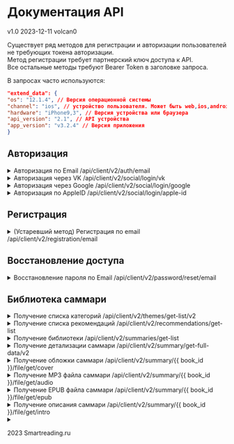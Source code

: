 # Документация API

v1.0 2023-12-11 volcan0

Существует ряд методов для регистрации и авторизации пользователей не требующих токена авторизации.<br>
Метод регистрации требует партнерский ключ доступа к API.<br>
Все остальные методы требуют Bearer Token в заголовке запроса.

В запросах часто используются:

````json
"extend_data": {
"os": "12.1.4", // Версия операционной системы
"channel": "ios", // устройство пользователя. Может быть web,ios,android
"hardware": "iPhone9,3", // Версия устройства или браузера
"api_version": "2.1", // API устройства
"app_version": "v3.2.4" // Версия приложения
}
````

## Авторизация

<details>

<summary>
	Авторизация по Email /api/client/v2/auth/email
</summary>

### Получение токена доступа по email пользователя.

```
POST /api/client/v2/auth/email
```

Request body json:

```json
{
  "data": {
    "email": "my@email.com",
    "password": "mypassword",
    "apps_flyer": {
      "idfa": "EE4D67BC-AA45-4B52-A7F5-F49EC455E41B",
      "advertising_id": "",
      "uid": "1579866034725-3229704"
    }
  },
  "extend_data": {
    "os": "12.1.4",
    "channel": "ios",
    "hardware": "iPhone9,3",
    "api_version": "2.1",
    "app_version": "v3.2.4"
  }
}
```

200 OK Response json:

```json
{
  "data": {
    "id": 476130,
    "name": "user name",
    "email": "my@email.com",
    "social_id": null,
    "type": "b2c",
    "token": "long string token here",
    "user_data_update_channel": "my_email.com",
    "summaries_update_channels": [
      "summary_update"
    ],
    "subscription": {
      "tariff_alias": "6month",
      "tariff_name": "Максимальный доступ",
      "end_date": "2024-10-24T14:56:09+03:00",
      "is_trial": false,
      "had_trial": true,
      "is_recurrent": true,
      "is_purchasing_allowed": false,
      "current_time": "2023-12-11T23:28:44+03:00"
    },
    "interface_data": {
      "blog": {
        "web_site_url": "https://smartreading.ru/blog"
      }
    }
  },
  "errors": null,
  "warnings": null
}
```

200 Error Response json:

```json
{
  "data": null,
  "errors": [
    {
      "code": 2003,
      "message": "Неправильный пароль.",
      "details": "wron password here"
    }
  ],
  "warnings": null
}
```

</details>

<details>
<summary>
	Авторизация через VK /api/client/v2/social/login/vk
</summary>

### Получение токена доступа по VK аккаунту пользователя.

```
POST /api/client/v2/social/login/vk
```

Request body json:

```json
{
  "data": {
    "email": "test-1@vk.com",
    "access_token": "Test User VK-1"
  }
}
```

200 OK Response json:

```json
{
  "data": {
    "id": 476130,
    "name": "user name",
    "email": "my@email.com",
    "social_id": null,
    "type": "b2c",
    "token": "long string token here",
    "user_data_update_channel": "my_email.com",
    "summaries_update_channels": [
      "summary_update"
    ],
    "subscription": {
      "tariff_alias": "6month",
      "tariff_name": "Максимальный доступ",
      "end_date": "2024-10-24T14:56:09+03:00",
      "is_trial": false,
      "had_trial": true,
      "is_recurrent": true,
      "is_purchasing_allowed": false,
      "current_time": "2023-12-11T23:28:44+03:00"
    },
    "interface_data": {
      "blog": {
        "web_site_url": "https://smartreading.ru/blog"
      }
    }
  },
  "errors": null,
  "warnings": null
}
``` 

200 Error response json:

```json
{
  "errors": [
    {
      "code": 2005,
      "message": "Ошибка при авторизации ВКонтакте",
      "details": null
    },
    {
      "code": 2017,
      "message": "Некорректный авторизационный токен",
      "details": "Test User VK-1"
    }
  ],
  "data": null,
  "warnings": null
}
```

</details>

<details>
<summary>
	Авторизация через Google /api/client/v2/social/login/google
</summary>

### Получение токена доступа через Google аккаунт пользователя.

```
POST /api/client/v2/social/login/google
```

Request body json:

```json
{
  "data": {
    "id_token": "токен"
  }
}
```

200 OK Response json:

```json
{
  "data": {
    "id": 476130,
    "name": "user name",
    "email": "my@email.com",
    "social_id": null,
    "type": "b2c",
    "token": "long string token here",
    "user_data_update_channel": "my_email.com",
    "summaries_update_channels": [
      "summary_update"
    ],
    "subscription": {
      "tariff_alias": "6month",
      "tariff_name": "Максимальный доступ",
      "end_date": "2024-10-24T14:56:09+03:00",
      "is_trial": false,
      "had_trial": true,
      "is_recurrent": true,
      "is_purchasing_allowed": false,
      "current_time": "2023-12-11T23:28:44+03:00"
    },
    "interface_data": {
      "blog": {
        "web_site_url": "https://smartreading.ru/blog"
      }
    }
  },
  "errors": null,
  "warnings": null
}
``` 

200 Error response json:

```json
{
  "errors": [
    {
      "code": 2007,
      "message": "Ошибка при авторизации в Google",
      "details": null
    },
    {
      "code": 2017,
      "message": "Некорректный авторизационный токен",
      "details": null
    }
  ],
  "data": null,
  "warnings": null
}
```

</details>


<details>
<summary>
	Авторизация по AppleID /api/client/v2/social/login/apple-id
</summary>

### Получение токена доступа по Apple ID пользователя.

```
POST /api/client/v2/social/login/apple-id
```

Request body json:

```json
{
  "data": {
    "access_token": "XXX-1",
    "email": "test-a-1@apple.com",
    "name": "Test User Apple-1"
  },
  "extend_data": {
    "os": "12.1.4",
    "channel": "ios",
    "hardware": "iPhone9,3",
    "app_version": "v3.2.4"
  }
}
```

200 OK Response json:

```json
{
  "data": {
    "id": 476130,
    "name": "user name",
    "email": "my@email.com",
    "social_id": null,
    "type": "b2c",
    "token": "long string token here",
    "user_data_update_channel": "my_email.com",
    "summaries_update_channels": [
      "summary_update"
    ],
    "subscription": {
      "tariff_alias": "6month",
      "tariff_name": "Максимальный доступ",
      "end_date": "2024-10-24T14:56:09+03:00",
      "is_trial": false,
      "had_trial": true,
      "is_recurrent": true,
      "is_purchasing_allowed": false,
      "current_time": "2023-12-11T23:28:44+03:00"
    },
    "interface_data": {
      "blog": {
        "web_site_url": "https://smartreading.ru/blog"
      }
    }
  },
  "errors": null,
  "warnings": null
}
``` 

200 Error response json:

```json
{
  "errors": [
    {
      "code": 2028,
      "message": "Ошибка при авторизации по AppleID",
      "details": "Wrong number of segments"
    },
    {
      "code": 2017,
      "message": "Некорректный авторизационный токен",
      "details": null
    }
  ],
  "data": null,
  "warnings": null
}
```

</details>

## Регистрация

<details>
<summary>
    (Устаревший метод) Регистрация по email /api/client/v2/registration/email
</summary>

```
POST /api/client/v2/registration/email
```

Request body json:

````json
{
  "data": {
    "email": "my email",
    "name": "my name",
    "password": "my password",
    "apps_flyer": {
      "idfa": "EE4D67BC-AA45-4B52-A7F5-F49EC455E41B",
      "advertising_id": "1579866034725",
      "uid": "1579866034725-3229704"
    }
  },
  "extend_data": {
    "channel": "ios",
    "os": "12.1.4",
    "hardware": "iPhone9,3",
    "api_version": "2.1",
    "app_version": "v3.2.4"
  }
}
````

200 Response json:

````json
{
  "data": {
    "id": 644228,
    "name": "my name",
    "email": "my email",
    "social_id": null,
    "type": "b2c",
    "token": "my access token",
    "user_data_update_channel": "my_email.com",
    "summaries_update_channels": [
      "summary_update"
    ],
    "subscription": {
      "tariff_alias": "trial",
      "tariff_name": "Триал (Пробный)",
      "end_date": "2023-12-19T17:30:49+03:00",
      "is_trial": true,
      "had_trial": true,
      "is_recurrent": false,
      "is_purchasing_allowed": true,
      "current_time": "2023-12-12T17:30:49+03:00"
    },
    "interface_data": {
      "blog": {
        "web_site_url": "https://smartreading.ru/blog"
      }
    }
  },
  "errors": null,
  "warnings": null
}
````

200 Error response:

````json
{
  "data": null,
  "errors": [
    {
      "code": 2001,
      "message": "Пользователь с таким email уже существует",
      "details": "my email"
    }
  ],
  "warnings": null
}
````

</details>

## Восстановление доступа

<details>
<summary>
Восстановление пароля по Email /api/client/v2/password/reset/email
</summary>

### Запрос ссылки на сброс пароля для определенного Email

Ответ со ссылкой на сброс приходит на запрошенный Email.

````
POST /api/client/v2/password/reset/email
````

Request body json:

````json
{
  "data": {
    "email": ""
  }
}
````

200 OK Response json:

````json
{
  "data": null,
  "errors": null,
  "warnings": null
}
````

200 Error Response json:

````json
{
  "data": null,
  "errors": [
    {
      "code": 2004,
      "message": "Пользователь не найден."
    }
  ],
  "warnings": null
}
````

</details>

## Библиотека саммари

<details>
<summary>
Получение списка категорий /api/client/v2/themes/get-list/v2
</summary>

### Возвращает полный список тем саммари

````
POST /api/client/v2/themes/get-list/v2
````

Request Headers:

````
Authorization: Bearer access_token
````

Request body json:

````json
{
  "data": {
    "channel": "android"
  }
}
````

200 Response json:

````json
 {
  "data": {
    "themes": [
      {
        "id": 1,
        "title": "Бизнес",
        "sub_title": "Все про бизнес",
        "children": [
          {
            "id": 2,
            "title": "Области бизнеса",
            "sub_title": "Все о функциях бизнеса",
            "children": [
              {
                "id": 3,
                "title": "Маркетинг",
                "children": null
              },
              {
                "id": 4,
                "title": "Продажи",
                "children": null
              },
              {
                "id": 5,
                "title": "Инновации",
                "children": null
              }
            ]
          }
        ]
      }
    ]
  },
  "errors": null,
  "warnings": null
}
````

</details>
<details>
<summary>Получение списка рекомендаций /api/client/v2/recommendations/get-list</summary>

### Возвращает полный набор рекомендаций для текущего пользователя

Запрос возвращает большое кол-во данных, включая подробные данные для каждого саммари для каждой строки
рекомендаций.<br>
Устарело и будет замененно в будущем.

````
POST /api/client/v2/recommendations/get-list
````

Request Headers:

````
Authorization: Bearer access_token
````

Request body json:

````json
{
  "data": {},
  "extend_data": {
    "channel": "ios",
    "app_version": "4.8.0"
  }
}
````

200 OK Response json:

````json
{
  "data": {
    "themes": [
      {
        "theme": {
          "id": null,
          "title": "Новинки"
        },
        "recommendations": [
          {
            "summary_id": 1068,
            "title": "Психология денег. Вечные уроки богатства, жадности и счастья",
            "title_en": "The Psychology of Money: Timeless lessons on wealth, greed, and happiness",
            "authors": "Морган Хаузел",
            "authors_en": "Morgan Housel",
            "audio": {
              "duration_ms": 1818000
            },
            "themes": [
              1,
              2,
              3
            ],
            "themes_v2": [
              {
                "id": 48,
                "depth_level": 1,
                "weight": 9
              },
              {
                "id": 49,
                "depth_level": 2,
                "weight": 9
              }
            ],
            "similar_summaries": [
              668,
              451,
              449,
              304
            ],
            "sponsor": null,
            "attributes": [
              1,
              3
            ],
            "current_time": "2023-12-12T20:36:11+03:00",
            "is_has_infographics": false
          }
        ]
      }
    ],
    "banners": [
      {
        "alias": "calendar_2024",
        "image_url": "https://cdn.smartreading.ru/images/mobile/adv_banners/24_135654_banner.png",
        "link_url": "https://www.ozon.ru/highlight/umnyy-kalendar-1226335/",
        "place": "top",
        "width": 320,
        "height": 140,
        "link_type": "url",
        "screen_alias": null
      }
    ],
    "meta": {
      "attributes": [
        {
          "id": 1,
          "title": "new"
        },
        {
          "id": 2,
          "title": "free"
        },
        {
          "id": 3,
          "title": "audio"
        },
        {
          "id": 4,
          "title": "recommend"
        },
        {
          "id": 5,
          "title": "first_time_ru"
        },
        {
          "id": 6,
          "title": "popular"
        },
        {
          "id": 7,
          "title": "coming_soon"
        }
      ],
      "themes": [
        {
          "id": 1,
          "title": "Саморазвитие"
        },
        {
          "id": 2,
          "title": "Бизнес"
        },
        {
          "id": 3,
          "title": "Деньги"
        },
        {
          "id": 4,
          "title": "Технологии"
        },
        {
          "id": 5,
          "title": "Общество"
        },
        {
          "id": 6,
          "title": "Семья"
        },
        {
          "id": 7,
          "title": "ЗОЖ"
        }
      ]
    }
  }
}
````

</details>

<details>
<summary>Получение библиотеки /api/client/v2/summaries/get-list</summary>

### Постраничное получение библиотеки саммари с фильтрами по темам

````
POST /api/client/v2/summaries/get-list
````

Request Headers:

````
Authorization: Bearer access_token
````

Request body json:

````json
{
  "data": {
    "is_load_full_lib": 0,
    "language": "ru",
    "page": 1,
    "on_page": 1,
    "themes": [
      7,
      3,
      1,
      4
    ],
    "full_themes": 1,
    "channel": "android"
  }
}
````

Если указан **is_load_full_lib=1** , то **page,
on_page, themes** игнорируются и передается полная библиотека.

**page** - страница ответа<br>
**on_page** - кол-во саммари на странице<br>
**themes** - массив тем саммари, может быть пустым или отсутствовать<br>
**full_themes** - к ответу прибавляется детализированный список тем саммари (аналог
*[/api/client/v2/themes/get-list/v2](#возвращает-полный-список-тем-саммари)*)<br>

200 Response json:

````json
{
  "data": {
    "summaries": [
      {
        "summary_id": 1,
        "title": "Никогда не ешьте в одиночку и другие правила нетворкинга",
        "title_en": "Never Eat Alone and Other Secrets to Success, One Relationships at a Time",
        "authors": "Кейт Феррацци, Тал Рэз",
        "authors_en": "Keith Ferrazzi, Tahl Raz",
        "audio": {
          "duration_ms": 942000
        },
        "themes": [
          1,
          2
        ],
        "similar_summaries": [
          383,
          97,
          91,
          39,
          20
        ],
        "sponsor": null,
        "slug": "nikogda-ne-eshte-v-odinochku-i-drugie-pravila-netvorkinga",
        "attributes": [
          3
        ],
        "is_has_infographics": true
      }
    ],
    "meta": {
      "attributes": [
        {
          "id": 1,
          "title": "new"
        },
        {
          "id": 2,
          "title": "free"
        },
        {
          "id": 3,
          "title": "audio"
        },
        {
          "id": 4,
          "title": "recommend"
        },
        {
          "id": 5,
          "title": "first_time_ru"
        },
        {
          "id": 6,
          "title": "popular"
        },
        {
          "id": 7,
          "title": "coming_soon"
        }
      ],
      "themes": [
        {
          "id": 1,
          "title": "Саморазвитие"
        },
        {
          "id": 2,
          "title": "Бизнес"
        },
        {
          "id": 3,
          "title": "Деньги"
        },
        {
          "id": 4,
          "title": "Технологии"
        },
        {
          "id": 5,
          "title": "Общество"
        },
        {
          "id": 6,
          "title": "Семья"
        },
        {
          "id": 7,
          "title": "ЗОЖ"
        }
      ]
    }
  }
}
````

</details>



<details>
<summary>Получение детализации саммари /api/client/v2/summary/get-full-data/v2</summary>

### Возвращает всю информацию о запрошенном саммари по ID

````
POST /api/client/v2/summary/get-full-data/v2
````

Request Headers:

````
Authorization: Bearer access_token
````

Request body json:

````json
{
  "data": {
    "summary_id": 41
  }
}
````

200 Response json:

````json
{
  "data": {
    "summary_id": 41,
    "title": "Отдел продаж под ключ",
    "title_en": null,
    "authors": "Сергей Капустин, Дмитрий Крутов",
    "authors_en": null,
    "audio": {
      "duration_ms": 1764467
    },
    "themes": [
      2
    ],
    "themes_v2": [
      {
        "id": 1,
        "depth_level": 1,
        "weight": 9
      },
      {
        "id": 2,
        "depth_level": 2,
        "weight": 9
      },
    ],
    "similar_summaries": [
      447,
      370,
      43,
      32,
      5
    ],
    "sponsor": null,
    "attributes": [
      3,
      4,
      4
    ],
    "testing": {
      "id": 334,
      "title": null,
      "max_score": 0,
      "score_to_pass": 0,
      "questions": [
        {
          "id": 56193,
          "title": "Отметьте правильную последовательность «воронки продаж» по мере сужения…",
          "answers": [
            {
              "id": 223771,
              "title": "встречи, сделки, звонки",
              "is_correct": false
            },
            {
              "id": 223772,
              "title": "звонки, встречи, сделки",
              "is_correct": true
            }
          ]
        },
        {
          "id": 56204,
          "title": "По каким параметрам правильнее всего сегментировать клиентов?",
          "answers": [
            {
              "id": 223815,
              "title": "Прибыльные и неприбыльные",
              "is_correct": false
            },
            {
              "id": 223816,
              "title": "Допустим каждый из вариантов, в зависимости от изучаемого при анализе вопроса",
              "is_correct": true
            }
          ]
        }
      ]
    },
    "current_time": "2023-12-15T11:36:02+03:00",
    "slug": "otdel-prodazh-pod-klyuch",
    "is_has_infographics": false
  }
}
````

200 Error response:
````json
{
    "errors": [
        {
            "code": 3004,
            "message": "Саммари отсутсвует",
            "details": 9141
        }
    ],
    "data": null,
    "warnings": null
}
````

</details>

<details>
<summary>Получение обложки саммари /api/client/v2/summary/{{ book_id }}/file/get/cover</summary>

### Возвращает JPEG изображение обложки запрошенного саммари

````
GET /api/client/v2/summary/{{ book_id }}/file/get/cover
````

Request Headers:

````
Authorization: Bearer access_token
````

200 Response raw image.

</details>




<details>
<summary>Получение MP3 файла саммари /api/client/v2/summary/{{ book_id }}/file/get/audio</summary>

### Возвращает MP3 файл запрошенного саммари

````
GET /api/client/v2/summary/{{ book_id }}/file/get/audio
````

Request Headers:

````
Authorization: Bearer access_token
````

200 Response MP3 file.

</details>

<details>
<summary>Получение EPUB файла саммари /api/client/v2/summary/{{ book_id }}/file/get/epub</summary>

### Возвращает EPUB файл запрошенного саммари

````
GET /api/client/v2/summary/{{ book_id }}/file/get/epub
````

Request Headers:

````
Authorization: Bearer access_token
````

200 Response EPUB file.

</details>



<details>
<summary>Получение описания саммари /api/client/v2/summary/{{ book_id }}/file/get/intro</summary>

### Возвращает HTML блок с текстом запрошенного саммари

````
GET /api/client/v2/summary/{{ book_id }}/file/get/intro
````

Request Headers:

````
Authorization: Bearer access_token
````

200 Response raw:

````html
<p>Согласно Денису Каплунову, коммерческое предложение — это война за первое впечатление. За одного клиента на рынке сражаются сотни компаний. Текст в этой войне — орудие массового поражения. Идеальная оферта формирует имидж компании и начинается с уважения к партнеру. Как минимум, ее следует посылать заинтересованному человеку. Вот почему холодная рассылка в последние годы приносит слабые результаты. Удачное предложение должно быть корректным, логичным, выделять конкретные преимущества товара или услуги и быть взаимовыгодным. Денис Каплунов предлагает подробное руководство по написанию взвешенного продающего текста. Владелец крупнейшей в России студии копирайтинга учит, как предложить сотрудничество и получить согласие.</p><h3 dir="ltr">АВТОРЫ</h3><p>Денис Каплунов начал заниматься копирайтингом, заинтересовавшись рассылкой о заработке в интернете. Он не любит термин «продающий текст». Однако самое эффективное коммерческое предложение от Дениса Каплунова привело к сделке стоимостью 4,5 миллиона долларов. Продающим он называет любой текст, который приносит результат. Будучи основателем крупнейшей в России студии копирайтинга, он говорит о себе: «Мой лучший текст еще не написан».</p><h3 dir="ltr">ПОЧЕМУ НУЖНО ЧИТАТЬ ЭТУ КНИГУ</h3><p><br />— Понять, почему некоторые коммерческие предложения не работают.<br />— Научиться писать эффективные коммерческие предложения.<br />— Расставлять в продающих текстах правильные акценты.</p>
````

</details>

<details>
<summary></summary>

###

````
````

Request Headers:

````
Authorization: Bearer access_token
````

Request body json:

````json
````

200 Response json:

````json
````

</details>


2023 Smartreading.ru 
